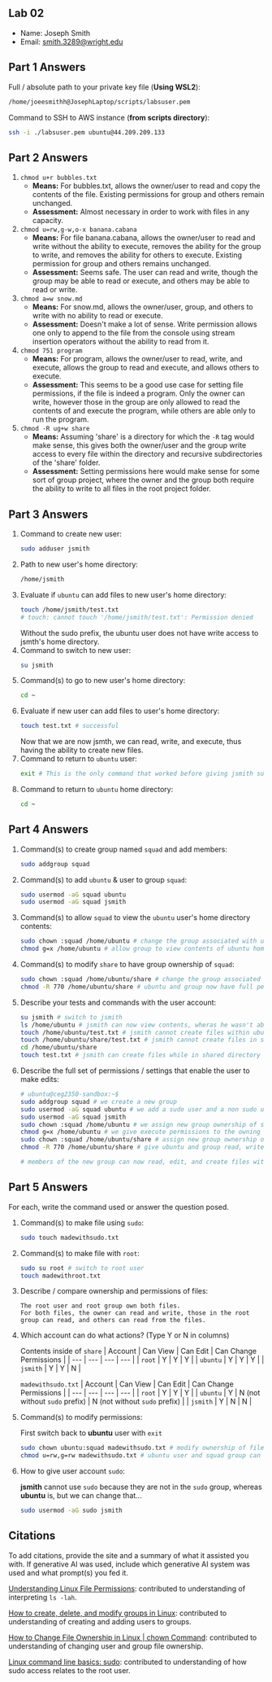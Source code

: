 ## Lab 02

- Name: Joseph Smith    
- Email: smith.3289@wright.edu

## Part 1 Answers

Full / absolute path to your private key file (**Using WSL2**):
```bash
/home/joeesmithh@JosephLaptop/scripts/labsuser.pem
```

Command to SSH to AWS instance (**from scripts directory**):
```bash
ssh -i ./labsuser.pem ubuntu@44.209.209.133
```

## Part 2 Answers

1. `chmod u+r bubbles.txt`
    - **Means:** For bubbles.txt, allows the owner/user to read and copy the contents of the file. Existing permissions for group and others remain unchanged.
    - **Assessment:** Almost necessary in order to work with files in any capacity.
2. `chmod u=rw,g-w,o-x banana.cabana`
    - **Means:** For file banana.cabana, allows the owner/user to read and write without the ability to execute, removes the ability for the group to write, and removes the ability for others to execute. Existing permission for group and others remains unchanged.
    - **Assessment:** Seems safe. The user can read and write, though the group may be able to read or execute, and others may be able to read or write.
3. `chmod a=w snow.md`
    - **Means:** For snow.md, allows the owner/user, group, and others to write with no ability to read or execute.
    - **Assessment:** Doesn't make a lot of sense. Write permission allows one only to append to the file from the console using stream insertion operators without the ability to read from it.
4. `chmod 751 program`
    - **Means:** For program, allows the owner/user to read, write, and execute, allows the group to read and execute, and allows others to execute.
    - **Assessment:** This seems to be a good use case for setting file permissions, if the file is indeed a program. Only the owner can write, however those in the group are only allowed to read the contents of and execute the program, while others are able only to run the program.
5. `chmod -R ug+w share`
    - **Means:** Assuming 'share' is a directory for which the `-R` tag would make sense, this gives both the owner/user and the group write access to every file within the directory and recursive subdirectories of the 'share' folder.
    - **Assessment:** Setting permissions here would make sense for some sort of group project, where the owner and the group both require the ability to write to all files in the root project folder.

## Part 3 Answers

1. Command to create new user:
    ```bash
    sudo adduser jsmith
    ```
2. Path to new user's home directory:
    ```bash
    /home/jsmith
    ```
3. Evaluate if `ubuntu` can add files to new user's home directory:
    ```bash
    touch /home/jsmith/test.txt
    # touch: cannot touch '/home/jsmith/test.txt': Permission denied
    ```
    Without the sudo prefix, the ubuntu user does not have write access to jsmth's home directory.
4. Command to switch to new user:
    ```bash
    su jsmith
    ```
5. Command(s) to go to new user's home directory:
    ```bash
    cd ~
    ```
6. Evaluate if new user can add files to user's home directory:
    ```bash
    touch test.txt # successful
    ```
    Now that we are now jsmth, we can read, write, and execute, thus having the ability to create new files.
7. Command to return to `ubuntu` user:
    ```bash
    exit # This is the only command that worked before giving jsmith sudo access
    ```
8. Command to return to `ubuntu` home directory:
    ```bash
    cd ~
    ```

## Part 4 Answers

1. Command(s) to create group named `squad` and add members:
    ```bash
    sudo addgroup squad
    ```
2. Command(s) to add `ubuntu` & user to group `squad`:
    ```bash
    sudo usermod -aG squad ubuntu
    sudo usermod -aG squad jsmith
    ```
3. Command(s) to allow `squad` to view the `ubuntu` user's home directory contents:
    ```bash
    sudo chown :squad /home/ubuntu # change the group associated with ubuntu home directory
    chmod g=x /home/ubuntu # allow group to view contents of ubuntu home directory
    ```
4. Command(s) to modify `share` to have group ownership of `squad`:
    ```bash
    sudo chown :squad /home/ubuntu/share # change the group associated with share directory
    chmod -R 770 /home/ubuntu/share # ubuntu and group now have full permission of the directory and everything in it
    ```
5. Describe your tests and commands with the user account:
    ```bash
    su jsmith # switch to jsmith
    ls /home/ubuntu # jsmith can now view contents, wheras he wasn't able to before
    touch /home/ubuntu/test.txt # jsmith cannot create files within ubuntu
    touch /home/ubuntu/share/test.txt # jsmith cannot create files in share this way
    cd /home/ubuntu/share
    touch test.txt # jsmith can create files while in shared directory
    ```
6. Describe the full set of permissions / settings that enable the user to make edits:
    ```bash
    # ubuntu@ceg2350-sandbox:~$
    sudo addgroup squad # we create a new group
    sudo usermod -aG squad ubuntu # we add a sudo user and a non sudo user to the group
    sudo usermod -aG squad jsmith
    sudo chown :squad /home/ubuntu # we assign new group ownership of sudo user home folder
    chmod g=x /home/ubuntu # we give execute permissions to the owning group of sudo user's home
    sudo chown :squad /home/ubuntu/share # assign new group ownership of share filder
    chmod -R 770 /home/ubuntu/share # give ubuntu and group read, write, execute permission for share folder

    # members of the new group can now read, edit, and create files within the share folder
    ```
## Part 5 Answers

For each, write the command used or answer the question posed.

1. Command(s) to make file using `sudo`: 
    ```bash
    sudo touch madewithsudo.txt
    ```
2. Command(s) to make file with `root`:
    ```bash
    sudo su root # switch to root user
    touch madewithroot.txt
    ```
3. Describe / compare ownership and permissions of files:
    ```
    The root user and root group own both files.
    For both files, the owner can read and write, those in the root group can read, and others can read from the files.
    ```
4. Which account can do what actions? (Type Y or N in columns)

    Contents inside of `share`
    | Account   | Can View  | Can Edit  | Can Change Permissions    |
    | ---       | ---       | ---       | ---                       |
    | `root`    | Y          |    Y       |          Y                 |
    | `ubuntu`  |     Y      |     Y      |            Y               |
    | `jsmith`     |     Y      |    Y       |           N                |

    `madewithsudo.txt`
    | Account   | Can View  | Can Edit  | Can Change Permissions    |
    | ---       | ---       | ---       | ---                       |
    | `root`    |      Y     |      Y     |              Y             |
    | `ubuntu`  |       Y    |      N (not without `sudo` prefix)     |         N (not without `sudo` prefix)                  |
    | `jsmith`     |      Y     |    N       |            N               |

5. Command(s) to modify permissions:
    
    First switch back to **ubuntu** user with `exit`
    ```bash
    sudo chown ubuntu:squad madewithsudo.txt # modify ownership of file as super user
    chmod u=rw,g=rw madewithsudo.txt # ubuntu user and squad group can read and edit the file
    ```
6. How to give user account `sudo`:
    
    **jsmith** cannot use `sudo` because they are not in the `sudo` group, whereas **ubuntu** is, but we can change that...
    ```bash
    sudo usermod -aG sudo jsmith
    ```

## Citations

To add citations, provide the site and a summary of what it assisted you with.  If generative AI was used, include which generative AI system was used and what prompt(s) you fed it.

[Understanding Linux File Permissions](https://linuxize.com/post/understanding-linux-file-permissions/): contributed to understanding of interpreting `ls -lah`.

[How to create, delete, and modify groups in Linux](https://www.redhat.com/en/blog/linux-groups): contributed to understanding of creating and adding users to groups.

[How to Change File Ownership in Linux | chown Command](https://www.geeksforgeeks.org/linux-unix/chown-command-in-linux-with-examples/): contributed to understanding of changing user and group file ownership.

[Linux command line basics: sudo](https://www.redhat.com/en/blog/sudo): contributed to understanding of how sudo access relates to the root user.
